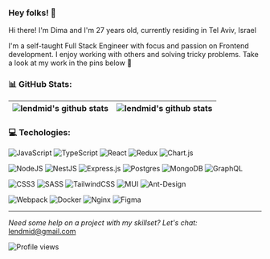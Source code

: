 ### Hey folks! 👋

Hi there! I'm Dima and I'm 27 years old, currently residing in Tel Aviv, Israel

I'm a self-taught Full Stack Engineer with focus and passion on Frontend development. I enjoy working with others and solving tricky problems. Take a look at my work in the pins below 💫

### 📊 GitHub Stats:

| <img align="center" src="https://github-readme-stats.vercel.app/api?username=lendmid&hide_border=true&include_all_commits=true&count_private=true" alt="lendmid's github stats" /> | <img  align="center" src="https://github-readme-stats.vercel.app/api/top-langs/?username=lendmid&hide_border=true&include_all_commits=true&count_private=false&layout=donut" alt="lendmid's github stats" /> |
| ---------------------------------------------------------------------------------------------------------------------------------------------------------------------------------- | ------------------------------------------------------------------------------------------------------------------------------------------------------------------------------------------------------------ |

### 💻 Techologies:

![JavaScript](https://img.shields.io/badge/javascript-%23323330.svg?style=flat&logo=javascript)
![TypeScript](https://img.shields.io/badge/typescript-%23007ACC.svg?style=flat&logo=typescript&logoColor=white)
![React](https://img.shields.io/badge/react-%2320232a.svg?style=flat&logo=react)
![Redux](https://img.shields.io/badge/redux-%23593d88.svg?style=flat&logo=redux&logoColor=white)
![Chart.js](https://img.shields.io/badge/chart.js-F5788D.svg?style=flat&logo=chart.js&logoColor=white)

![NodeJS](https://img.shields.io/badge/node.js-6DA55F?style=flat&logo=node.js&logoColor=white)
![NestJS](https://img.shields.io/badge/nestjs-%23E0234E.svg?style=flat&logo=nestjs&logoColor=white)
![Express.js](https://img.shields.io/badge/express.js-%23404d59.svg?style=flat&logo=express&logoColor=%2361DAFB)
![Postgres](https://img.shields.io/badge/postgres-%23316192.svg?style=flat&logo=postgresql&logoColor=white)
![MongoDB](https://img.shields.io/badge/MongoDB-%234ea94b.svg?style=flat&logo=mongodb&logoColor=white)
![GraphQL](https://img.shields.io/badge/-GraphQL-E10098?style=flat&logo=graphql&logoColor=white)

![CSS3](https://img.shields.io/badge/css3-%231572B6.svg?style=flat&logo=css3&logoColor=white)
![SASS](https://img.shields.io/badge/SASS-hotpink.svg?style=flat&logo=SASS&logoColor=white)
![TailwindCSS](https://img.shields.io/badge/tailwindcss-%2338B2AC.svg?style=flat&logo=tailwind-css&logoColor=white)
![MUI](https://img.shields.io/badge/MUI-%230081CB.svg?style=flat&logo=material-ui&logoColor=white)
![Ant-Design](https://img.shields.io/badge/-AntDesign-%230170FE?style=flat&logo=ant-design&logoColor=white)

![Webpack](https://img.shields.io/badge/webpack-%238DD6F9.svg?style=flat&logo=webpack&logoColor=black)
![Docker](https://img.shields.io/badge/docker-%230db7ed.svg?style=flat&logo=docker&logoColor=white)
![Nginx](https://img.shields.io/badge/nginx-%23009639.svg?style=flat&logo=nginx&logoColor=white)
![Figma](https://img.shields.io/badge/figma-%23F24E1E.svg?style=flat&logo=figma&logoColor=white)

---

_Need some help on a project with my skillset? Let's chat:_ lendmid@gmail.com

![Profile views](https://komarev.com/ghpvc/?username=lendmid&color=brightgreen)
